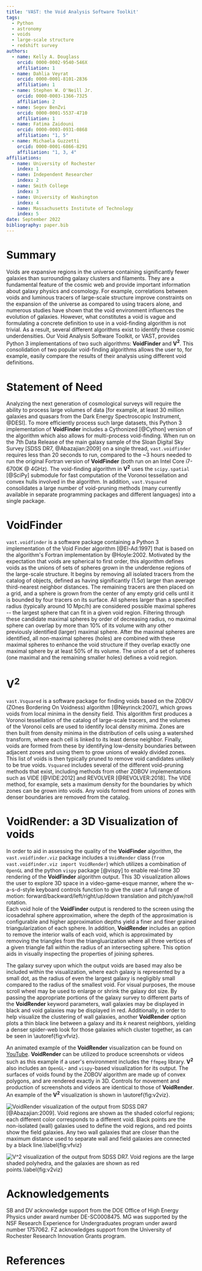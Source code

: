 ```yaml
---
title: 'VAST: the Void Analysis Software Toolkit'
tags:
  - Python
  - astronomy
  - voids
  - large-scale structure
  - redshift survey
authors:
  - name: Kelly A. Douglass
    orcid: 0000-0002-9540-546X
    affiliation: 1
  - name: Dahlia Veyrat
    orcid: 0000-0001-8101-2836
    affiliation: 1
  - name: Stephen W. O'Neill Jr.
    orcid: 0000-0003-1366-7325
    affiliation: 2
  - name: Segev BenZvi
    orcid: 0000-0001-5537-4710
    affiliation: 1
  - name: Fatima Zaidouni
    orcid: 0000-0003-0931-0868
    affiliation: "1, 5"
  - name: Michaela Guzzetti
    orcid: 0000-0001-6866-8291
    affiliation: "1, 3, 4"
affiliations:
  - name: University of Rochester
    index: 1
  - name: Independent Researcher
    index: 2
  - name: Smith College
    index: 3
  - name: University of Washington
    index: 4
  - name: Massachusetts Institute of Technology
    index: 5
date: September 2022
bibliography: paper.bib
---
```



# Summary

Voids are expansive regions in the universe containing significantly fewer 
galaxies than surrounding galaxy clusters and filaments.  They are a fundamental 
feature of the cosmic web and provide important information about galaxy physics 
and cosmology.  For example, correlations between voids and luminous tracers of 
large-scale structure improve constraints on the expansion of the universe as 
compared to using tracers alone, and numerous studies have shown that the void 
environment influences the evolution of galaxies.  However, what constitutes a 
void is vague and formulating a concrete definition to use in a void-finding 
algorithm is not trivial.  As a result, several different algorithms exist to 
identify these cosmic underdensities.  Our Void Analysis Software Toolkit, or 
VAST, provides Python 3 implementations of two such algorithms: **VoidFinder** 
and **V$^2$**.  This consolidation of two popular void-finding algorithms allows 
the user to, for example, easily compare the results of their analysis using 
different void definitions.


# Statement of Need

Analyzing the next generation of cosmological surveys will require the ability 
to process large volumes of data [for example, at least 30 million galaxies and 
quasars from the Dark Energy Spectroscopic Instrument, @DESI].  To more 
efficiently process such large datasets, this Python 3 implementation of 
**VoidFinder** includes a Cythonized [@Cython] version of the algorithm which 
also allows for multi-process void-finding.  When run on the 7th Data Release of 
the main galaxy sample of the Sloan Digital Sky Survey [SDSS DR7, 
@Abazajian:2009] on a single thread, `vast.voidfinder` requires less than 20 
seconds to run, compared to the ~3 hours needed to run the original Fortran 
version of **VoidFinder** (both run on an Intel Core i7-6700K @ 4GHz).  The 
void-finding algorithm in **V$^2$** uses the `scipy.spatial` [@SciPy] submodule 
for fast computation of the Voronoi tessellation and convex hulls involved in the 
algorithm.  In addition, `vast.Vsquared` consolidates a large number of 
void-pruning methods (many currently available in separate programming packages 
and different languages) into a single package.




# VoidFinder

`vast.voidfinder` is a software package containing a Python 3 implementation of 
the Void Finder algorithm [@El-Ad:1997] that is based on the algorithm's Fortran 
implementation by @Hoyle:2002.  Motivated by the expectation that voids are 
spherical to first order, this algorithm defines voids as the unions of sets of 
spheres grown in the underdense regions of the large-scale structure.  It begins 
by removing all isolated tracers from the catalog of objects, defined as having 
significantly ($1.5\sigma$) larger than average third-nearest neighbor 
distances.  The remaining tracers are then placed on a grid, and a sphere is 
grown from the center of any empty grid cells until it is bounded by four 
tracers on its surface.  All spheres larger than a specified radius (typically 
around 10 Mpc/h) are considered possible maximal spheres -- the largest sphere 
that can fit in a given void region.  Filtering through these candidate maximal 
spheres by order of decreasing radius, no maximal sphere can overlap by more 
than 10% of its volume with any other previously identified (larger) maximal 
sphere.  After the maximal spheres are identified, all non-maximal spheres 
(holes) are combined with these maximal spheres to enhance the void structure if 
they overlap exactly one maximal sphere by at least 50% of its volume.  The 
union of a set of spheres (one maximal and the remaining smaller holes) defines 
a void region.




# V$^2$

`vast.Vsquared` is a software package for finding voids based on the ZOBOV 
(ZOnes Bordering On Voidness) algorithm [@Neyrinck:2007], which grows voids from 
local minima in the density field.  This algorithm first produces a Voronoi 
tessellation of the catalog of large-scale tracers, and the volumes of the 
Voronoi cells are used to identify local density minima.  Zones are then built 
from density minima in the distribution of cells using a watershed transform, 
where each cell is linked to its least dense neighbor.  Finally, voids are 
formed from these by identifying low-density boundaries between adjacent zones 
and using them to grow unions of weakly divided zones.  This list of voids is 
then typically pruned to remove void candidates unlikely to be true voids.
`Vsquared` includes several of the different void-pruning methods that exist, 
including methods from other ZOBOV implementations such as VIDE [@VIDE:2012] and 
REVOLVER [@REVOLVER:2018].  The VIDE method, for example, sets a maximum density 
for the boundaries by which zones can be grown into voids.  Any voids formed 
from unions of zones with denser boundaries are removed from the catalog.




# VoidRender: a 3D Visualization of voids

In order to aid in assessing the quality of the **VoidFinder** algorithm, the 
`vast.voidfinder.viz` package includes a `VoidRender` class 
(`from vast.voidfinder.viz import VoidRender`) which utilizes a combination of 
`OpenGL` and the python `vispy` package [@vispy] to enable real-time 3D rendering 
of the **VoidFinder** algorithm output.  This 3D visualization allows the user to 
explore 3D space in a video-game-esque manner, where the w-a-s-d-style keyboard 
controls function to give the user a full range of motion: 
forward/backward/left/right/up/down translation and pitch/yaw/roll rotation.  
Each void hole of the **VoidFinder** output is rendered to the screen using the 
icosadehral sphere approximation, where the depth of the approximation is 
configurable and higher approximation depths yield a finer and finer grained 
triangularization of each sphere.  In addition, **VoidRender** includes an option 
to remove the interior walls of each void, which is approximated by removing the 
triangles from the triangluarization where all three vertices of a given 
triangle fall within the radius of an intersecting sphere.  This option aids in 
visually inspecting the properties of joining spheres.

The galaxy survey upon which the output voids are based may also be included 
within the visualization, where each galaxy is represented by a small dot, as 
the radius of even the largest galaxy is negligibly small compared to the radius 
of the smallest void.  For visual purposes, the mouse scroll wheel may be used 
to enlarge or shrink the galaxy dot size.  By passing the appropriate portions 
of the galaxy survey to different parts of the **VoidRender** keyword parameters, 
wall galaxies may be displayed in black and void galaxies may be displayed in 
red.  Additionally, in order to help visualize the clustering of wall galaxies, 
another **VoidRender** option plots a thin black line between a galaxy and its 
$k$ nearest neighbors, yielding a denser spider-web look for those galaxies which 
cluster together, as can be seen in \autoref{fig:vfviz}.

An animated example of the **VoidRender** visualization can be found on 
[YouTube](https://www.youtube.com/watch?v=PmyoUAt4Qa8).  **VoidRender** can be 
utilized to produce screenshots or videos such as this example if a user's 
environment includes the `ffmpeg` library.  **V$^2$** also includes an `OpenGL`- 
and `vispy`-based visualization for its output.  The surfaces of voids found by 
the ZOBOV algorithm are made up of convex polygons, and are rendered exactly in 
3D.  Controls for movement and production of screenshots and videos are identical 
to those of **VoidRender**.  An example of the **V$^2$** visualization is shown in 
\autoref{fig:v2viz}.

![**VoidRender** visualization of the output from SDSS DR7 [@Abazajian:2009].  
Void regions are shown as the shaded colorful regions; each different color 
corresponds to a different void.  Black points are the non-isolated (wall) 
galaxies used to define the void regions, and red points show the field 
galaxies.  Any two wall galaxies that are closer than the maximum distance used 
to separate wall and field galaxies are connected by a black line.\label{fig:vfviz}](voidfinder_viz.png)

![**V$^2$** visualization of the output from SDSS DR7.  Void regions are the large 
shaded polyhedra, and the galaxies are shown as red points.\label{fig:v2viz}](vsquared_viz.png)

# Acknowledgements

SB and DV acknowledge support from the DOE Office of High Energy Physics under 
award number DE-SC0008475.  MG was supported by the NSF Research Experience for 
Undergraduates program under award number 1757062.  FZ acknowledges support from 
the University of Rochester Research Innovation Grants program.


# References
